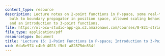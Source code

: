 ```yaml
---
content_type: resource
description: Lecture notes on 2-point functions in P-space, some real-time issues,
  bulk to boundary propagator in position space, allowed scaling behavior at the boundary,
  and an introduction to 3-point functions.
file: https://ol-ocw-studio-app-qa.s3.amazonaws.com/courses/8-821-string-theory-fall-2008/6da5e974c4b04023f5dfa82875de834f_lecture15.pdf
file_type: application/pdf
resourcetype: Document
title: 'Lecture 15: 2-Point Functions in P-space; Introduction to 3-Point Functions'
uid: 6da5e974-c4b0-4023-f5df-a82875de834f
---
```

